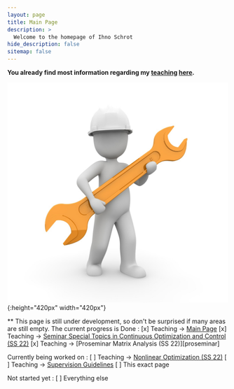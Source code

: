 ```yaml
---
layout: page
title: Main Page
description: >
  Welcome to the homepage of Ihno Schrot
hide_description: false
sitemap: false
---
```


**You already find most information regarding my [teaching][teaching] [here][teaching].**

![Full-width image](/assets/img/construction.jpg){:height="420px" width="420px"}


** This page is still under development, so don't be surprised if many areas are still empty. The current progress is
Done
:   [x] Teaching -> [Main Page][teaching]
    [x] Teaching -> [Seminar Special Topics in Continuous Optimization and Control (SS 22)][seminar] 
    [x] Teaching -> [Proseminar Matrix Analysis (SS 22)][proseminar]
  
Currently being worked on
:   [ ] Teaching -> [Nonlinear Optimization (SS 22)][nlo]
    [ ] Teaching -> [Supervision Guidelines][guide]
    [ ] This exact page
  
Not started yet
:   [ ] Everything else

[teaching]: /teaching/README.md
[seminar]: /teaching/ss22/seminar.md
[seminar]: /teaching/ss22/proseminar.md
[nlo]: /teaching/ss22/nlo.md
[guide]: /teaching/supervision_guidelines.md

